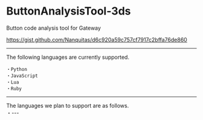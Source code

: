 # ButtonAnalysisTool-3ds
Button code analysis tool for Gateway

https://gist.github.com/Nanquitas/d6c920a59c757cf7917c2bffa76de860

---

The following languages are currently supported.
```
・Python  
・JavaScript  
・Lua  
・Ruby
```
---
The languages we plan to support are as follows.  
・---
